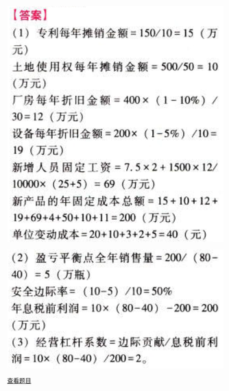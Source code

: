 ![](06293f7ee97e9e3c69c9c531450a525a.png)

![](3ddc749ab93c949e07f060e0d33d19da.png)

[查看题目](../C16本量利分析.本章真题.md#10-题目)

